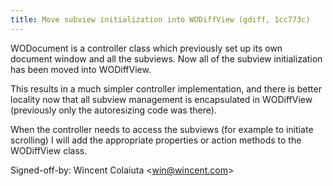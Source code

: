 ```yaml
---
title: Move subview initialization into WODiffView (gdiff, 1cc773c)
---
```


WODocument is a controller class which previously set up its own document window and all the subviews. Now all of the subview initialization has been moved into WODiffView.

This results in a much simpler controller implementation, and there is better locality now that all subview management is encapsulated in WODiffView (previously only the autoresizing code was there).

When the controller needs to access the subviews (for example to initiate scrolling) I will add the appropriate properties or action methods to the WODiffView class.

Signed-off-by: Wincent Colaiuta &lt;win@wincent.com&gt;
